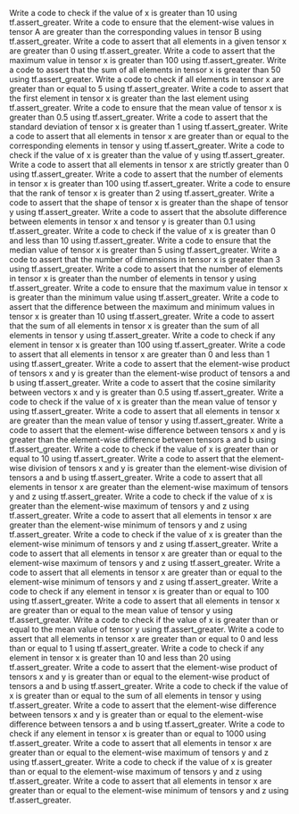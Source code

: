 Write a code to check if the value of x is greater than 10 using tf.assert_greater.
Write a code to ensure that the element-wise values in tensor A are greater than the corresponding values in tensor B using tf.assert_greater.
Write a code to assert that all elements in a given tensor x are greater than 0 using tf.assert_greater.
Write a code to assert that the maximum value in tensor x is greater than 100 using tf.assert_greater.
Write a code to assert that the sum of all elements in tensor x is greater than 50 using tf.assert_greater.
Write a code to check if all elements in tensor x are greater than or equal to 5 using tf.assert_greater.
Write a code to assert that the first element in tensor x is greater than the last element using tf.assert_greater.
Write a code to ensure that the mean value of tensor x is greater than 0.5 using tf.assert_greater.
Write a code to assert that the standard deviation of tensor x is greater than 1 using tf.assert_greater.
Write a code to assert that all elements in tensor x are greater than or equal to the corresponding elements in tensor y using tf.assert_greater.
Write a code to check if the value of x is greater than the value of y using tf.assert_greater.
Write a code to assert that all elements in tensor x are strictly greater than 0 using tf.assert_greater.
Write a code to assert that the number of elements in tensor x is greater than 100 using tf.assert_greater.
Write a code to ensure that the rank of tensor x is greater than 2 using tf.assert_greater.
Write a code to assert that the shape of tensor x is greater than the shape of tensor y using tf.assert_greater.
Write a code to assert that the absolute difference between elements in tensor x and tensor y is greater than 0.1 using tf.assert_greater.
Write a code to check if the value of x is greater than 0 and less than 10 using tf.assert_greater.
Write a code to ensure that the median value of tensor x is greater than 5 using tf.assert_greater.
Write a code to assert that the number of dimensions in tensor x is greater than 3 using tf.assert_greater.
Write a code to assert that the number of elements in tensor x is greater than the number of elements in tensor y using tf.assert_greater.
Write a code to ensure that the maximum value in tensor x is greater than the minimum value using tf.assert_greater.
Write a code to assert that the difference between the maximum and minimum values in tensor x is greater than 10 using tf.assert_greater.
Write a code to assert that the sum of all elements in tensor x is greater than the sum of all elements in tensor y using tf.assert_greater.
Write a code to check if any element in tensor x is greater than 100 using tf.assert_greater.
Write a code to assert that all elements in tensor x are greater than 0 and less than 1 using tf.assert_greater.
Write a code to assert that the element-wise product of tensors x and y is greater than the element-wise product of tensors a and b using tf.assert_greater.
Write a code to assert that the cosine similarity between vectors x and y is greater than 0.5 using tf.assert_greater.
Write a code to check if the value of x is greater than the mean value of tensor y using tf.assert_greater.
Write a code to assert that all elements in tensor x are greater than the mean value of tensor y using tf.assert_greater.
Write a code to assert that the element-wise difference between tensors x and y is greater than the element-wise difference between tensors a and b using tf.assert_greater.
Write a code to check if the value of x is greater than or equal to 10 using tf.assert_greater.
Write a code to assert that the element-wise division of tensors x and y is greater than the element-wise division of tensors a and b using tf.assert_greater.
Write a code to assert that all elements in tensor x are greater than the element-wise maximum of tensors y and z using tf.assert_greater.
Write a code to check if the value of x is greater than the element-wise maximum of tensors y and z using tf.assert_greater.
Write a code to assert that all elements in tensor x are greater than the element-wise minimum of tensors y and z using tf.assert_greater.
Write a code to check if the value of x is greater than the element-wise minimum of tensors y and z using tf.assert_greater.
Write a code to assert that all elements in tensor x are greater than or equal to the element-wise maximum of tensors y and z using tf.assert_greater.
Write a code to assert that all elements in tensor x are greater than or equal to the element-wise minimum of tensors y and z using tf.assert_greater.
Write a code to check if any element in tensor x is greater than or equal to 100 using tf.assert_greater.
Write a code to assert that all elements in tensor x are greater than or equal to the mean value of tensor y using tf.assert_greater.
Write a code to check if the value of x is greater than or equal to the mean value of tensor y using tf.assert_greater.
Write a code to assert that all elements in tensor x are greater than or equal to 0 and less than or equal to 1 using tf.assert_greater.
Write a code to check if any element in tensor x is greater than 10 and less than 20 using tf.assert_greater.
Write a code to assert that the element-wise product of tensors x and y is greater than or equal to the element-wise product of tensors a and b using tf.assert_greater.
Write a code to check if the value of x is greater than or equal to the sum of all elements in tensor y using tf.assert_greater.
Write a code to assert that the element-wise difference between tensors x and y is greater than or equal to the element-wise difference between tensors a and b using tf.assert_greater.
Write a code to check if any element in tensor x is greater than or equal to 1000 using tf.assert_greater.
Write a code to assert that all elements in tensor x are greater than or equal to the element-wise maximum of tensors y and z using tf.assert_greater.
Write a code to check if the value of x is greater than or equal to the element-wise maximum of tensors y and z using tf.assert_greater.
Write a code to assert that all elements in tensor x are greater than or equal to the element-wise minimum of tensors y and z using tf.assert_greater.
